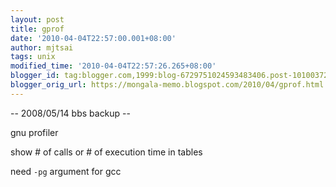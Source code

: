 ```yaml
---
layout: post
title: gprof
date: '2010-04-04T22:57:00.001+08:00'
author: mjtsai
tags: unix
modified_time: '2010-04-04T22:57:26.265+08:00'
blogger_id: tag:blogger.com,1999:blog-6729751024593483406.post-1010037289435658694
blogger_orig_url: https://mongala-memo.blogspot.com/2010/04/gprof.html
---
```



-- 2008/05/14 bbs backup --

gnu profiler

show # of calls or # of execution time in tables

need `-pg` argument for gcc
